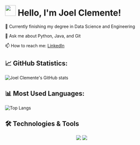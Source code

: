 # <img src="https://media.giphy.com/media/hvRJCLFzcasrR4ia7z/giphy.gif" width="35"> Hello, I'm Joel Clemente!

🔭 Currently finishing my degree in Data Science and Engineering  

💬 Ask me about Python, Java, and Git  

📫 How to reach me: [LinkedIn](https://es.linkedin.com/in/joel-clemente-l%C3%B3pez-cabrera-0907b132a?trk=people-guest_people_search-card)  

## 📈 GitHub Statistics:
![Joel Clemente's GitHub stats](https://github-readme-stats.vercel.app/api?username=joelclemente&show_icons=true&theme=radical)

## 📊 Most Used Languages:
![Top Langs](https://github-readme-stats.vercel.app/api/top-langs/?username=joelclemente&layout=compact&theme=tokyonight)

## 🛠 Technologies & Tools
<p align="center">
  <img src="https://img.shields.io/badge/JavaScript-F7DF1E?style=for-the-badge&logo=javascript&logoColor=black" />
  <img src="https://img.shields.io/badge/Python-3776AB?style=for-the-badge&logo=python&logoColor=white" />
</p>
